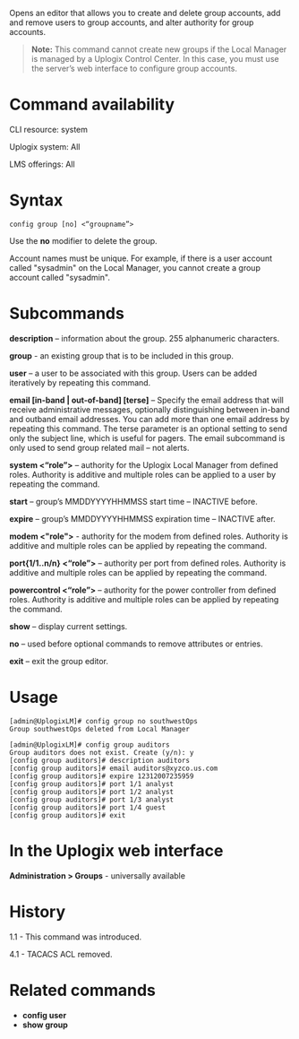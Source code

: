 <!-- 5.4 -->

Opens an editor that allows you to create and delete group accounts, add and remove users to group accounts, and alter authority for group accounts.

> **Note:** This command cannot create new groups if the Local Manager is managed by a Uplogix Control Center. In this case, you must use the server’s web interface to configure group accounts. 

# Command availability 

CLI resource: system

Uplogix system: All

LMS offerings: All

# Syntax 

```
config group [no] <“groupname”>
```

Use the **no** modifier to delete the group.

Account names must be unique. For example, if there is a user account called "sysadmin" on the Local Manager, you cannot create a group account called "sysadmin".

# Subcommands 

**description** – information about the group. 255 alphanumeric characters.

**group** - an existing group that is to be included in this group.

**user** – a user to be associated with this group. Users can be added iteratively by repeating this command.

**email [in-band | out-of-band] [terse]** – Specify the email address that will receive administrative messages, optionally distinguishing between in-band and outband email addresses. You can add more than one email address by repeating this command. The terse parameter is an optional setting to send only the subject line, which is useful for pagers. The email subcommand is only used to send group related mail – not alerts.

**system <“role”>** – authority for the Uplogix Local Manager from defined roles. Authority is additive and multiple roles can be applied to a user by repeating the command.

**start** – group’s MMDDYYYYHHMMSS start time – INACTIVE before.

**expire** – group’s MMDDYYYYHHMMSS expiration time – INACTIVE after.

**modem <"role">** - authority for the modem from defined roles. Authority is additive and multiple roles can be applied by repeating the command.

**port{1/1..n/n} <“role”>** – authority per port from defined roles. Authority is additive and multiple roles can be applied by repeating the command.

**powercontrol <“role”>** – authority for the power controller from defined roles. Authority is additive and multiple roles can be applied by repeating the command.

**show** – display current settings.

**no** – used before optional commands to remove attributes or entries.

**exit** – exit the group editor.

# Usage 

```
[admin@UplogixLM]# config group no southwestOps
Group southwestOps deleted from Local Manager
```
```
[admin@UplogixLM]# config group auditors
Group auditors does not exist. Create (y/n): y
[config group auditors]# description auditors
[config group auditors]# email auditors@xyzco.us.com
[config group auditors]# expire 12312007235959
[config group auditors]# port 1/1 analyst
[config group auditors]# port 1/2 analyst
[config group auditors]# port 1/3 analyst
[config group auditors]# port 1/4 guest
[config group auditors]# exit
```

# In the Uplogix web interface

**Administration > Groups** - universally available

# History 

1.1 - This command was introduced.

4.1 - TACACS ACL removed.

# Related commands 

- **config user**
- **show group**
